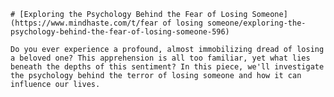 
    # [Exploring the Psychology Behind the Fear of Losing Someone](https://www.mindhaste.com/t/fear of losing someone/exploring-the-psychology-behind-the-fear-of-losing-someone-596)

    Do you ever experience a profound, almost immobilizing dread of losing a beloved one? This apprehension is all too familiar, yet what lies beneath the depths of this sentiment? In this piece, we'll investigate the psychology behind the terror of losing someone and how it can influence our lives.
    